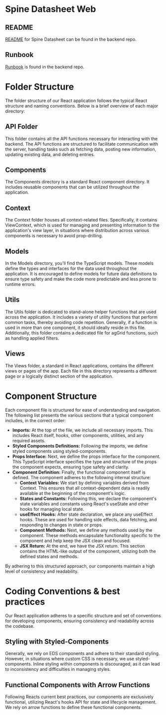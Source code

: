 # Spine Datasheet Web

## README

[README](https://github.com/equinor/spinedatasheetapi/blob/main/README.md) for Spine Datasheet can be found in the backend repo.

## Runbook

[Runbook](https://github.com/equinor/spinedatasheetapi/blob/main/documentation/runbook.md) is found in the backend repo.


# Folder Structure

The folder structure of our React application follows the typical React structure and naming conventions. Below is a brief overview of each major directory:


## API Folder

This folder contains all the API functions necessary for interacting with the backend. The API functions are structured to facilitate communication with the server, handling tasks such as fetching data, posting new information, updating existing data, and deleting entries. 


## Components

The Components directory is a standard React component directory. It includes reusable components that can be utilized throughout the application. 


## Context

The Context folder houses all context-related files. Specifically, it contains ViewContext, which is used for managing and presenting information to the application's view layer, in situations where distribution across various components is necessary to avoid prop-drilling.


## Models

In the Models directory, you'll find the TypeScript models. These models define the types and interfaces for the data used throughout the application. It is encouraged to define models for future data definitions to ensure type safety and make the code more predictable and less prone to runtime errors. 


## Utils

The Utils folder is dedicated to stand-alone helper functions that are used across the application. It includes a variety of utility functions that perform common tasks, thereby avoiding code repetition. Generally, if a function is used in more than one component, it should ideally reside in this file. Additionally, this folder contains a dedicated file for agGrid functions, such as handling applied filters.


## Views

The Views folder, a standard in React applications, contains the different views or pages of the app. Each file in this directory represents a different page or a logically distinct section of the application. 


# Component Structure

Each component file is structured for ease of understanding and navigation. The following list presents the various sections that a typical component includes, in the correct order:


* **Imports:** At the top of the file, we include all necessary imports. This includes React itself, hooks, other components, utilities, and any required assets.
* **Styled Components Definitions:** Following the imports, we define styled components using styled-components. 
* **Props Interface:**
Next, we define the props interface for the component. This TypeScript interface specifies the type and structure of the props the component expects, ensuring type safety and clarity.
* **Component Definition:** Finally, the functional component itself is defined. The component adheres to the following internal structure:
    * **Context Variables:** We start by defining variables derived from Context. This ensures that all context-dependent data is readily available at the beginning of the component's logic.
    * **States and Constants:** Following this, we declare the component's state variables and constants using React's useState and other hooks for managing local state.
    * **useEffect Hooks:** After state declaration, we place any useEffect hooks. These are used for handling side effects, data fetching, and responding to changes in state or props.
    * **Component Methods:** Next, we define any methods used by the component. These methods encapsulate functionality specific to the component and help keep the JSX clean and focused.
    * **JSX Return:** At the end, we have the JSX return. This section contains the HTML-like output of the component, utilizing both the defined states and methods.

By adhering to this structured approach, our components maintain a high level of consistency and readability. 



# Coding Conventions & best practices

Our React application adheres to a specific structure and set of conventions for developing components, ensuring consistency and readability across the codebase.


## Styling with Styled-Components

Generally, we rely on EDS components and adhere to their standard styling. However, in situations where custom CSS is necessary, we use styled-components. Inline styling within components is discouraged, as it can lead to inconsistency and difficulties in managing styles. 


## Functional Components with Arrow Functions

Following Reacts current best practices, our components are exclusively functional, utilizing React's hooks API for state and lifecycle management. We rely on arrow functions to define these functional components.
